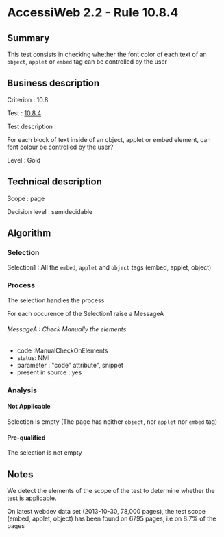 # AccessiWeb 2.2 - Rule 10.8.4

## Summary

This test consists in checking whether the font color of each text of an
`object`, `applet` or `embed` tag can be controlled by the user

## Business description

Criterion : 10.8

Test : [10.8.4](http://accessiweb.org/index.php/accessiweb-22-english-version.html#test-10-8-4)

Test description :

For each block of text inside of an object, applet or embed element, can
font colour be controlled by the user?

Level : Gold

## Technical description

Scope : page

Decision level :
semidecidable

## Algorithm

### Selection

Selection1 : All the `embed`, `applet` and `object` tags (embed,
applet, object)

### Process

The selection handles the process.

For each occurence of the Selection1 raise a MessageA

###### MessageA : Check Manually the elements

-   code :ManualCheckOnElements
-   status: NMI
-   parameter : "code" attribute", snippet
-   present in source : yes

### Analysis

#### Not Applicable

Selection is empty (The page has neither `object`, nor `applet` nor
`embed` tag)

#### Pre-qualified

The selection is not empty

## Notes

We detect the elements of the scope of the test to determine whether the
test is applicable.

On latest webdev data set (2013-10-30, 78,000 pages), the test scope
(embed, applet, object) has been found on 6795 pages, i.e on 8.7% of the
pages
